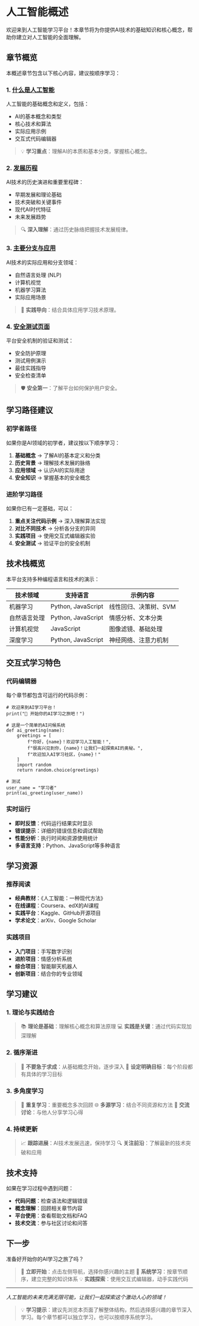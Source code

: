 # 人工智能概述

欢迎来到人工智能学习平台！本章节将为你提供AI技术的基础知识和核心概念，帮助你建立对人工智能的全面理解。

## 章节概览

本概述章节包含以下核心内容，建议按顺序学习：

### 1. [什么是人工智能](./what-is-ai.md)

人工智能的基础概念和定义，包括：
- AI的基本概念和类型
- 核心技术和算法
- 实际应用示例
- 交互式代码编辑器

> 💡 **学习重点**：理解AI的本质和基本分类，掌握核心概念。

### 2. [发展历程](./history.md)

AI技术的历史演进和重要里程碑：
- 早期发展和理论基础
- 技术突破和关键事件
- 现代AI时代特征
- 未来发展趋势

> 🔍 **深入理解**：通过历史脉络把握技术发展规律。

### 3. [主要分支与应用](./applications.md)

AI技术的实际应用和分支领域：
- 自然语言处理 (NLP)
- 计算机视觉
- 机器学习算法
- 实际应用场景

> 🚀 **实践导向**：结合具体应用学习技术原理。

### 4. [安全测试页面](./security-test.md)

平台安全机制的验证和测试：
- 安全防护原理
- 测试用例演示
- 最佳实践指导
- 安全检查清单

> 🛡️ **安全第一**：了解平台如何保护用户安全。

## 学习路径建议

### 初学者路径

如果你是AI领域的初学者，建议按以下顺序学习：

1. **基础概念** → 了解AI的基本定义和分类
2. **历史背景** → 理解技术发展的脉络
3. **应用领域** → 认识AI的实际用途
4. **安全知识** → 掌握基本的安全概念

### 进阶学习路径

如果你已有一定基础，可以：

1. **重点关注代码示例** → 深入理解算法实现
2. **对比不同技术** → 分析各分支的异同
3. **实践项目** → 使用交互式编辑器实验
4. **安全测试** → 验证平台的安全机制

## 技术栈概览

本平台支持多种编程语言和技术的演示：

| 技术领域 | 支持语言 | 示例内容 |
|----------|----------|----------|
| 机器学习 | Python, JavaScript | 线性回归、决策树、SVM |
| 自然语言处理 | Python, JavaScript | 情感分析、文本分类 |
| 计算机视觉 | JavaScript | 图像滤镜、基础处理 |
| 深度学习 | Python, JavaScript | 神经网络、注意力机制 |

## 交互式学习特色

### 代码编辑器

每个章节都包含可运行的代码示例：

```editor:python
# 欢迎来到AI学习平台！
print("🎉 开始你的AI学习之旅吧！")

# 这是一个简单的AI问候系统
def ai_greeting(name):
    greetings = [
        f"你好，{name}！欢迎学习人工智能！",
        f"很高兴见到你，{name}！让我们一起探索AI的奥秘。",
        f"欢迎加入AI学习社区，{name}！"
    ]
    import random
    return random.choice(greetings)

# 测试
user_name = "学习者"
print(ai_greeting(user_name))
```

### 实时运行

- **即时反馈**：代码运行结果实时显示
- **错误提示**：详细的错误信息和调试帮助
- **性能分析**：执行时间和资源使用统计
- **多语言支持**：Python、JavaScript等多种语言

## 学习资源

### 推荐阅读

- **经典教材**：《人工智能：一种现代方法》
- **在线课程**：Coursera、edX的AI课程
- **实践平台**：Kaggle、GitHub开源项目
- **学术论文**：arXiv、Google Scholar

### 实践项目

- **入门项目**：手写数字识别
- **进阶项目**：情感分析系统
- **综合项目**：智能聊天机器人
- **创新项目**：结合你的专业领域

## 学习建议

### 1. 理论与实践结合

> 📚 **理论是基础**：理解核心概念和算法原理
> 💻 **实践是关键**：通过代码实现加深理解

### 2. 循序渐进

> 🐌 **不要急于求成**：从基础概念开始，逐步深入
> 🎯 **设定明确目标**：每个阶段都有具体的学习目标

### 3. 多角度学习

> 🔄 **重复学习**：重要概念多次回顾
> 🌐 **多源学习**：结合不同资源和方法
> 👥 **交流讨论**：与他人分享学习心得

### 4. 持续更新

> 📈 **跟踪进展**：AI技术发展迅速，保持学习
> 🔍 **关注前沿**：了解最新的技术突破和应用

## 技术支持

如果在学习过程中遇到问题：

- **代码问题**：检查语法和逻辑错误
- **概念理解**：回顾相关章节内容
- **平台使用**：查看帮助文档和FAQ
- **技术交流**：参与社区讨论和问答

## 下一步

准备好开始你的AI学习之旅了吗？

> 🚀 **立即开始**：点击左侧导航，选择你感兴趣的主题
> 📖 **系统学习**：按章节顺序，建立完整的知识体系
> 💡 **实践探索**：使用交互式编辑器，动手实践代码

---

*人工智能的未来充满无限可能，让我们一起探索这个激动人心的领域！*

> 💡 **学习提示**：建议先浏览本页面了解整体结构，然后选择感兴趣的章节深入学习。每个章节都可以独立学习，也可以按顺序系统学习。
